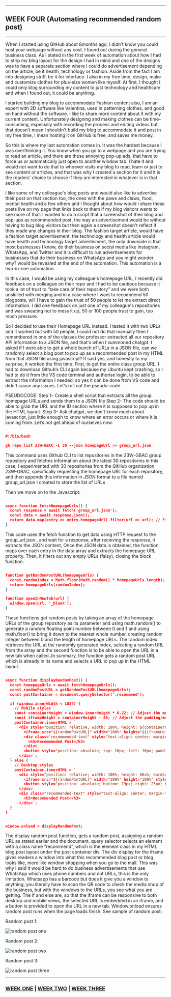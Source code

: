 
___

## WEEK FOUR (Automating reconmended random post)

___

When I started using GitHub about 8months ago, I didn't know you could host your webpage without any cost. I found out during the general business class. As I stated in the first week of automation about how I had to strip my blog layout for the design I had in mind and one of the designs was to have a separate section where I could do advertisement depending on the article, be it health, technology or fashion. Aside from the fact I am into  designing stuff, be it for interface. I also in my free time, design, make and customize clothes for plus-size women like myself. At first, I thought I could only blog surrounding my content to just technology and healthcare and when I found out, it could be anything.

I started building my blog to accommodate Fashion content also, I am an expert with 2D software like Valentina, used in patterning clothes, and good on hand without the software. I like to share more content about it with my current content. Unfortunately designing and making clothes can be time-consuming, especially with recording the process and editing videos but that doesn't mean I shouldn't build my blog to accommodate it and post in my free time, I mean hosting it on GitHub is free, and saves me money. 

So this is where my last automation comes in. It was the hardest because I was overthinking it. You know when you go to a webpage and you are trying to read an article, and there are these annoying pop-up ads, that have to force us or automatically just open to another window tab. I hate it and would not want to do that to whoever visits my blog to read, learn or just to see content or articles, and that was why I created a section for it and it is the readers' choice to choose if they are interested in whatever is in that section.

I like some of my colleague's blog posts and would also like to advertise their post on that section too, the ones with the paws and claws, food, mental health and a few others and I thought about how would i share these posts live on my page that links back to them if my blog visitors wants to see more of that. I wanted to do a script that a screenshot of their blog and pop-ups as recommended post, the way an advertisement would be without having to bug blog visitors but then again a screenshot doesn't reflect if they made any changes in their blog. The fashion target article, would have a fashion target advertisement, the technology and health article would have health and technology target advertisment, the only downside is that most businesses I know, do their business on social media like Instagram, WhatsApp, and Twitter and it is difficult to run advertisements for businesses that do their business on WhatsApp and you might wonder why? would be revealed at the end of the automation. This automation is a two-in-one automation. 

In this case, I would be using my colleague's homepage URL, I recently did feedback on a colleague on their repo and I had to be cautious because it took a lot of trust to “take care of their repository” and we were both unskilled with merging and in a case where I want to recommend 50 blogposts, will I have to gain the trust of 50 people to let me extract direct information. I did one feedback on just one of my colleague's repositories and was sweating not to mess it up, 50 or 100 people trust to gain, too much pressure. 

So I decided to use their Homepage URL instead. I tested it with two URLs and it worked but with 50 people, I could not do that manually then I remembered in one of the classes the professor extracted all our repository API information to a JSON file, and that's when I summoned chatgpt. I asked if I were able to get a whole bunch of URLs in a JSON file, can we randomly select a blog post to pop up as a recommended post in my HTML from that JSON file using javascript? It said yes, and honestly to my surprise, it worked the first time. First, to get the entire class group URL, I had to download Github’s CLI again because my Ubuntu kept crashing, so I had to do it from the VS code terminal and authorise login, to be able to extract the information I needed, so yes it can be done from VS code and didn't cause any issues. Let’s roll out the pseudo-code. 

PSEUDOCODE:
Step 1- Create a shell script that extracts all the  group homepage URLs and sends them to a JSON file
Step 2- The code should be able to grab the URL and the ID section where it is supposed to pop up in the HTML layout.
Step 3- Ask chatgpt, we don't know much about javascript, just little enough to know where an error occurs or where it is coming from. Let’s not get ahead of ourselves now.

```json

#!/bin/bash

gh repo list 23W-GBAC -L 30 --json homepageUrl >> group_url.json

```
This command uses Github CLI to list repositories in the 23W-GBAC group repository and fetches information about the latest 30 repositories in this case, I experimented with 30 repositories from the GitHub organization 23W-GBAC, specifically requesting the homepage URL for each repository, and then appends this information in JSON format to a file named group_url.json I created to store the list of URLs

Then we move on to the Javascript:

```json

async function fetchHomepageUrls() {
  const response = await fetch('group_url.json');
  const data = await response.json();
  return data.map(entry => entry.homepageUrl).filter(url => url); // Filter out empty URLs
}

```
This code uses the fetch function to get data using HTTP request to the  group_url.json., and wait for a response, after receiving the response, it extracts the JSON content, Once the JSON data is obtained, the function maps over each entry in the data array and extracts the homepage URL property. Then, it filters out any empty URLs (falsy), closing the block function.

```json

function getRandomPostURL(homepageUrls) {
  const randomIndex = Math.floor(Math.random() * homepageUrls.length);
  return homepageUrls[randomIndex];
}

function openInNewTab(url) {
  window.open(url, '_blank');
}

```

These functions get random posts by taking an array of the homepage URLs of the group repository as its parameter and using math.random() to generate a random floating point number between 0 and 1 and using math.floor() to bring it down to the nearest whole number, creating random integer between 0 and the length of homepage URLs. The random index retrieves the URL at the randomly generated index, selecting a random URL from the array and the second function is to be able to open the URL in a new tab when called..In summary, the function gets a random post URL which is already in its name and selects a URL to pop up in the HTML layout.

```json

async function displayRandomPost() {
  const homepageUrls = await fetchHomepageUrls();
  const randomPostURL = getRandomPostURL(homepageUrls);
  const postContainer = document.querySelector('.reconmend');

  if (window.innerWidth < 1024) {
    // Mobile styles
    const containerHeight = window.innerHeight * 0.22; // Adjust the multiplier as needed
    const iframeHeight = containerHeight - 40; // Adjust the padding/margin as needed
    postContainer.innerHTML = `
      <div style="position: relative; width: 100%; height: ${containerHeight}px; overflow: hidden;">
        <iframe src="${randomPostURL}" width="100%" height="${iframeHeight}px" style="position: absolute; top: 0; left: 0; transform: scale(1.0); transform-origin: 0 0;"></iframe>
        <div class="recommended-text" style="text-align: center; margin-top: ${iframeHeight}px; font-family: 'Montserrat'; color: white;">
          <h3>Recommended Post</h3>
        </div>
        <button style="position: absolute; top: 10px; left: 10px; padding: 2px; height: 3vh; background-color: #3498db; color: #fff; border: none; cursor: pointer;" onclick="openInNewTab('${randomPostURL}')">Open in New Tab</button>
      </div>`;
  } else {
    // Desktop styles
    postContainer.innerHTML = `
      <div style="position: relative; width: 100%; height: 60vh; border-radius: 20px; padding-bottom: 75%; overflow: hidden;">
        <iframe src="${randomPostURL}" width="100%" height="100%" style="position: absolute; top: 0; left: 0; transform: scale(1.0); transform-origin: 0 0;"></iframe>
        <button style="position: absolute; bottom: 19px; right: 23px; height: 6vh; padding: 8px; background-color: rgb(27 127 204); color: #fff; border: none; font-family: 'Montserrat'; cursor: pointer;" onclick="openInNewTab('${randomPostURL}')">Open in New Tab</button>
      </div>
      <div class="recommended-text" style="text-align: center; margin-top: 10px; font-family: 'Montserrat'; color: white; font-size: x-large;">
        <h3>Recommended Post</h3>
      </div>`;
  }
}


window.onload = displayRandomPost;

````

The display random post function, gets a random post, assigning a random URL as stated earlier and the document. query selector selects an element with a class name “recommend”, which is the element class in my HTML blog post layout under the post container div. The div display for the iframe gives readers a window into what this recommended blog post or blog looks like, more like window shopping when you go to the mall. This was why I said it would be hard to do business advertisements that use WhatsApp which uses phone numbers and not URLs, this is the only limitation. Whatsapp has a barcode but does it give you a window to anything, you literally have to scan the QR code to check the media shop of the business, but with the windows to the URLs, you see what you are getting. The if and else are, so that the iframe can be responsive to both desktop and mobile views, the selected URL is embedded in an iframe, and a button is provided to open the URL in a new tab. Window.onload ensures random post runs when the page loads finish. See sample of random post:

Random post 1:

![random post one](original_images/reconmend_one.png)

Random post 2:

![random post two](original_images/reconmend_two.png)

Random post 3:

![random post three](original_images/reconmend_three.png)

___

### [WEEK ONE](automation_one.md) | [WEEK TWO](automation_two.md) | [WEEK THREE](automation_three.md)